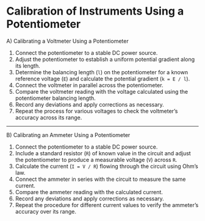 
<h1> Calibration of Instruments Using a Potentiometer</h1>

A) Calibrating a Voltmeter Using a Potentiometer

1. Connect the potentiometer to a stable DC power source.
2. Adjust the potentiometer to establish a uniform potential gradient along its length.
3. Determine the balancing length (`l`) on the potentiometer for a known reference voltage (`E`) and calculate the potential gradient (`k = E / l`).
4. Connect the voltmeter in parallel across the potentiometer.
5. Compare the voltmeter reading with the voltage calculated using the potentiometer balancing length.
6. Record any deviations and apply corrections as necessary.
7. Repeat the process for various voltages to check the voltmeter’s accuracy across its range.


---

B) Calibrating an Ammeter Using a Potentiometer

1. Connect the potentiometer to a stable DC power source.
2. Include a standard resistor (`R`) of known value in the circuit and adjust the potentiometer to produce a measurable voltage (`V`) across `R`.
3. Calculate the current (`I = V / R`) flowing through the circuit using Ohm’s law.
4. Connect the ammeter in series with the circuit to measure the same current.
5. Compare the ammeter reading with the calculated current.
6. Record any deviations and apply corrections as necessary.
7. Repeat the procedure for different current values to verify the ammeter’s accuracy over its range.







